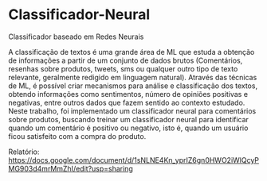 # Classificador-Neural
Classificador baseado em Redes Neurais 

A classificação de textos é uma grande área de ML que estuda a obtenção de informações a partir de um conjunto de dados brutos (Comentários, resenhas sobre produtos, tweets, sms ou qualquer outro tipo de texto relevante, geralmente redigido em linguagem natural). Através das técnicas de ML, é possível criar mecanismos para análise e classificação dos textos, obtendo informações como sentimentos, número de opiniões positivas e negativas, entre outros dados que fazem sentido ao contexto estudado. Neste trabalho, foi implementado um classificador neural para comentários sobre produtos, buscando treinar um classificador neural para identificar quando um comentário é positivo ou negativo, isto é, quando um usuário ficou satisfeito com a compra do produto.

Relatório: https://docs.google.com/document/d/1sNLNE4Kn_yprIZ6gn0HWO2iWlQcyPMG903d4mrMmZhI/edit?usp=sharing
